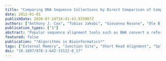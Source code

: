 ```yaml
---
title: "Comparing DNA Sequence Collections by Direct Comparison of Compressed Text Indexes"
date: 2012-01-01
publishDate: 2020-07-24T16:41:43.933907Z
authors: ["Anthony J. Cox", "Tobias Jakobi", "Giovanna Rosone", "Ole B. Schulz-Trieglaff"]
publication_types: ["1"]
abstract: "Popular sequence alignment tools such as BWA convert a reference genome to an indexing data structure based on the Burrows-Wheeler Transform (BWT), from which matches to individual query sequences can be rapidly determined. However the utility of also indexing the query sequences themselves remains relatively unexplored.Here we show that an all-against-all comparison of two sequence collections can be computed from the BWT of each collection with the BWTs held entirely in external memory, i.e. on disk and not in RAM. As an application of this technique, we show that BWTs of transcriptomic and genomic reads can be compared to obtain reference-free predictions of splice junctions that have high overlap with results from more standard reference-based methods.Code to construct and compare the BWT of large genomic data sets is available at http://beetl.github.com/BEETL/ as part of the BEETL library."
featured: false
publication: "*Algorithms in Bioinformatics*"
tags: ["External Memory", "Junction Site", "Short Read Alignment", "Splice Junction", "Tasmanian Devil"]
doi: "10.1007/978-3-642-33122-0_17"
---
```


